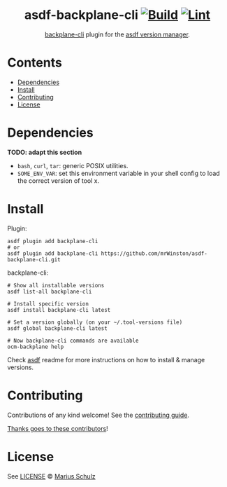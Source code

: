 <div align="center">

# asdf-backplane-cli [![Build](https://github.com/mrWinston/asdf-backplane-cli/actions/workflows/build.yml/badge.svg)](https://github.com/mrWinston/asdf-backplane-cli/actions/workflows/build.yml) [![Lint](https://github.com/mrWinston/asdf-backplane-cli/actions/workflows/lint.yml/badge.svg)](https://github.com/mrWinston/asdf-backplane-cli/actions/workflows/lint.yml)


[backplane-cli](https://github.com/openshift/backplane-cli) plugin for the [asdf version manager](https://asdf-vm.com).

</div>

# Contents

- [Dependencies](#dependencies)
- [Install](#install)
- [Contributing](#contributing)
- [License](#license)

# Dependencies

**TODO: adapt this section**

- `bash`, `curl`, `tar`: generic POSIX utilities.
- `SOME_ENV_VAR`: set this environment variable in your shell config to load the correct version of tool x.

# Install

Plugin:

```shell
asdf plugin add backplane-cli
# or
asdf plugin add backplane-cli https://github.com/mrWinston/asdf-backplane-cli.git
```

backplane-cli:

```shell
# Show all installable versions
asdf list-all backplane-cli

# Install specific version
asdf install backplane-cli latest

# Set a version globally (on your ~/.tool-versions file)
asdf global backplane-cli latest

# Now backplane-cli commands are available
ocm-backplane help
```

Check [asdf](https://github.com/asdf-vm/asdf) readme for more instructions on how to
install & manage versions.

# Contributing

Contributions of any kind welcome! See the [contributing guide](contributing.md).

[Thanks goes to these contributors](https://github.com/mrWinston/asdf-backplane-cli/graphs/contributors)!

# License

See [LICENSE](LICENSE) © [Marius Schulz](https://github.com/mrWinston/)
